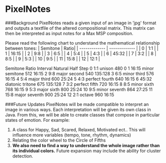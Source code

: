 PixelNotes
==========

###Background
PixelNotes reads a given input of an image in 'jpg' format and outputs a textfile of the altered compositional matrix.
This matrix can then be interpreted as input notes for a Max MSP composition.

Please read the following chart to understand the mathematical relationship between tones:
| Semitone  | Ratio|
| ------------- | ------------- |
| 0  | 1:1  |
| 1 | 16:15  |
| 2 | 9:8	  |
| 3 | 6:5  |
| 4 | 5:4  |
| 5 | 4:3  |
| 6 | 45:32  |
| 7 | 3:2  |
| 8 | 8:5  |
| 9 | 5:3  |
| 10 | 9:5  |
| 11 | 15:8  |
| 12 | 12:1  |


Semitone	Ratio	Interval	Natural	Half Step
0	1:1	unison	480	0
1	16:15	minor semitone	512	16:15
2	9:8	major second	540	135:128
3	6:5	minor third	576	16:15
4	5:4	major third	600	25:24
5	4:3	perfect fourth	640	16:15
6	45:32	diatonic tritone	675	135:128
7	3:2	perfect fifth	720	16:15
8	8:5	minor sixth	768	16:15
9	5:3	major sixth	800	25:24
10	9:5	minor seventh	864	27:25
11	15:8	major seventh	900	25:24
12	2:1	octave	960	16:15

###Future Updates
PixelNotes will be made compatible to interpret an image in various ways.
Each interpretation will be given its own class in Java. 
From this, we will be able to create classes that compose in particular states of emotion.
For example:

1. A class for Happy, Sad, Scared, Relaxed, Motivated ect.. This will influence more variables (tempo, tone, rhythm, dynamics)
2. Relating the color wheel to the Circle of Fifths
3. **We also need to find a way to understand the whole image rather than its individual colors.** Future expansion may include the ability for cluster detection.
